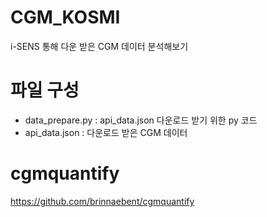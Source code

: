 # CGM_KOSMI
i-SENS 통해 다운 받은 CGM 데이터 분석해보기

# 파일 구성
- data_prepare.py : api_data.json 다운로드 받기 위한 py 코드
- api_data.json : 다운로드 받은 CGM 데이터

# cgmquantify
https://github.com/brinnaebent/cgmquantify
